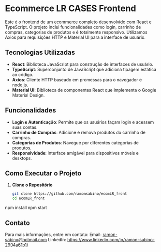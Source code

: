 # Ecommerce LR CASES Frontend

Este é o frontend de um ecommerce completo desenvolvido com React e TypeScript. O projeto inclui funcionalidades como login, carrinho de compras, categorias de produtos e é totalmente responsivo. Utilizamos Axios para requisições HTTP e Material UI para a interface de usuário.

## Tecnologias Utilizadas

- **React**: Biblioteca JavaScript para construção de interfaces de usuário.
- **TypeScript**: Superconjunto de JavaScript que adiciona tipagem estática ao código.
- **Axios**: Cliente HTTP baseado em promessas para o navegador e node.js.
- **Material UI**: Biblioteca de componentes React que implementa o Google Material Design.

## Funcionalidades

- **Login e Autenticação**: Permite que os usuários façam login e acessem suas contas.
- **Carrinho de Compras**: Adicione e remova produtos do carrinho de compras.
- **Categorias de Produtos**: Navegue por diferentes categorias de produtos.
- **Responsividade**: Interface amigável para dispositivos móveis e desktops.


## Como Executar o Projeto

1. **Clone o Repositório**

   ```bash
   git clone https://github.com/ramonsabino/ecomLR_front
   cd ecomLR_front
npm install
npm start

## Contato
Para mais informações, entre em contato:
Email: ramon-sabino@hotmail.com
LinkedIn: https://www.linkedin.com/in/ramon-sabino-2904a61b1/

